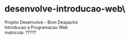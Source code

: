 # desenvolve-introducao-web\

Projeto Desenvolve - Bom Despacho\
Introducao a Programacao Web\
matricula: ?????

